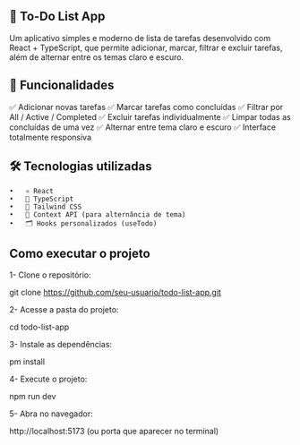 
## 📝 To-Do List App

Um aplicativo simples e moderno de lista de tarefas desenvolvido com React + TypeScript, que permite adicionar, marcar, filtrar e excluir tarefas, além de alternar entre os temas claro e escuro.



## 🚀 Funcionalidades

✅ Adicionar novas tarefas
✅ Marcar tarefas como concluídas
✅ Filtrar por All / Active / Completed
✅ Excluir tarefas individualmente
✅ Limpar todas as concluídas de uma vez
✅ Alternar entre tema claro e escuro
✅ Interface totalmente responsiva


## 🛠️ Tecnologias utilizadas
	•	⚛️ React
	•	🧠 TypeScript
	•	🎨 Tailwind CSS
	•	🧩 Context API (para alternância de tema)
	•	🗂️ Hooks personalizados (useTodo)


## Como executar o projeto

1- Clone o repositório:

 git clone https://github.com/seu-usuario/todo-list-app.git

2- Acesse a pasta do projeto:

 cd todo-list-app

3- Instale as dependências: 

 pm install

4- Execute o projeto:

 npm run dev

5- Abra no navegador:

  http://localhost:5173 (ou porta que aparecer no terminal)